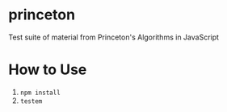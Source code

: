 # princeton
Test suite of material from Princeton's Algorithms in JavaScript

# How to Use
1. `npm install`
2. `testem`
